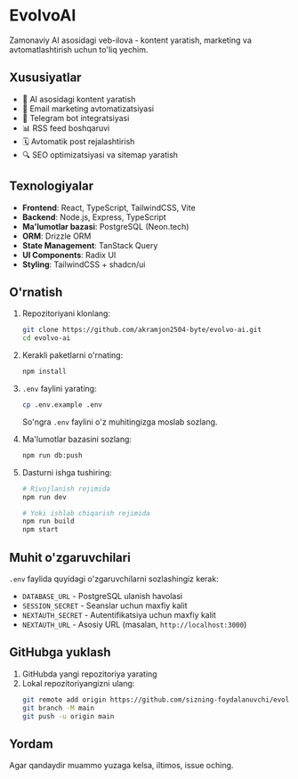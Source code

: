# EvolvoAI

Zamonaviy AI asosidagi veb-ilova - kontent yaratish, marketing va avtomatlashtirish uchun to'liq yechim.

## Xususiyatlar

- 🤖 AI asosidagi kontent yaratish
- 📧 Email marketing avtomatizatsiyasi
- 📱 Telegram bot integratsiyasi
- 📊 RSS feed boshqaruvi
- 🗓️ Avtomatik post rejalashtirish
- 🔍 SEO optimizatsiyasi va sitemap yaratish

## Texnologiyalar

- **Frontend**: React, TypeScript, TailwindCSS, Vite
- **Backend**: Node.js, Express, TypeScript
- **Ma'lumotlar bazasi**: PostgreSQL (Neon.tech)
- **ORM**: Drizzle ORM
- **State Management**: TanStack Query
- **UI Components**: Radix UI
- **Styling**: TailwindCSS + shadcn/ui

## O'rnatish

1. Repozitoriyani klonlang:
   ```bash
   git clone https://github.com/akramjon2504-byte/evolvo-ai.git
   cd evolvo-ai
   ```

2. Kerakli paketlarni o'rnating:
   ```bash
   npm install
   ```

3. `.env` faylini yarating:
   ```bash
   cp .env.example .env
   ```
   So'ngra `.env` faylini o'z muhitingizga moslab sozlang.

4. Ma'lumotlar bazasini sozlang:
   ```bash
   npm run db:push
   ```

5. Dasturni ishga tushiring:
   ```bash
   # Rivojlanish rejimida
   npm run dev
   
   # Yoki ishlab chiqarish rejimida
   npm run build
   npm start
   ```

## Muhit o'zgaruvchilari

`.env` faylida quyidagi o'zgaruvchilarni sozlashingiz kerak:

- `DATABASE_URL` - PostgreSQL ulanish havolasi
- `SESSION_SECRET` - Seanslar uchun maxfiy kalit
- `NEXTAUTH_SECRET` - Autentifikatsiya uchun maxfiy kalit
- `NEXTAUTH_URL` - Asosiy URL (masalan, `http://localhost:3000`)

## GitHubga yuklash

1. GitHubda yangi repozitoriya yarating
2. Lokal repozitoriyangizni ulang:
   ```bash
   git remote add origin https://github.com/sizning-foydalanuvchi/evolvo-ai.git
   git branch -M main
   git push -u origin main
   ```

## Yordam

Agar qandaydir muammo yuzaga kelsa, iltimos, issue oching.
